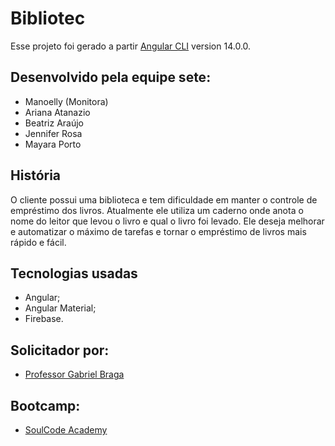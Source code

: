 # Bibliotec

Esse projeto foi gerado a partir [Angular CLI](https://github.com/angular/angular-cli) version 14.0.0.

## Desenvolvido pela equipe sete:

* Manoelly (Monitora)
* Ariana Atanazio
* Beatriz Araújo
* Jennifer Rosa
* Mayara Porto

## História 

O cliente possui uma biblioteca e tem dificuldade em manter o controle de empréstimo dos livros. Atualmente ele utiliza um caderno onde anota o nome do leitor que levou o livro e qual o livro foi levado. Ele deseja melhorar e automatizar o máximo de tarefas e tornar o empréstimo de livros mais rápido e fácil.

## Tecnologias usadas

* Angular;
* Angular Material;
* Firebase.

## Solicitador por:

* [Professor Gabriel Braga](https://github.com/gabriel-soulcode)

## Bootcamp:

* [SoulCode Academy](https://soulcodeacademy.org) 
